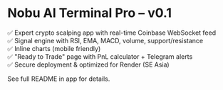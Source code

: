 
# Nobu AI Terminal Pro – v0.1

✅ Expert crypto scalping app with real-time Coinbase WebSocket feed  
✅ Signal engine with RSI, EMA, MACD, volume, support/resistance  
✅ Inline charts (mobile friendly)  
✅ "Ready to Trade" page with PnL calculator + Telegram alerts  
✅ Secure deployment & optimized for Render (SE Asia)

See full README in app for details.
